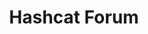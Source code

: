 ---
title: Hashcat Forum
description: 
url: https://hashcat.net/forum/
image:
    # url: '/assets/images/cafe.png'
    # alt: 'Cafe'
tags: ['forum']
pubDate: 2023-11-12
draft: false
---